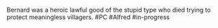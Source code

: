 Bernard was a heroic lawful good of the stupid type who died trying to protect meaningless villagers. 
#PC #Alfred #in-progress 